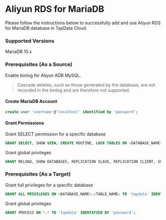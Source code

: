 # Aliyun RDS for MariaDB



Please follow the instructions below to successfully add and use Aliyun RDS for MariaDB database in TapData Cloud.

### Supported Versions

MariaDB 10.x

### Prerequisites (As a Source)

Enable binlog for Aliyun ADB MySQL.

> Cascade deletes, such as those generated by the database, are not recorded in the binlog and are therefore not supported.

#### Create MariaDB Account

```sql
create user 'username'@'localhost' identified by 'password';
```

#### Grant Permissions

Grant SELECT permission for a specific database

```sql
GRANT SELECT, SHOW VIEW, CREATE ROUTINE, LOCK TABLES ON <DATABASE_NAME>.<TABLE_NAME> TO 'tapdata' IDENTIFIED BY 'password';
```

Grant global privileges

```sql
GRANT RELOAD, SHOW DATABASES, REPLICATION SLAVE, REPLICATION CLIENT, SUPER ON *.* TO 'tapdata' IDENTIFIED BY 'password';
```

### **Prerequisites (As a Target)**

Grant full privileges for a specific database

```sql
GRANT ALL PRIVILEGES ON <DATABASE_NAME>.<TABLE_NAME> TO 'tapdata' IDENTIFIED BY 'password';
```

Grant global privileges

```sql
GRANT PROCESS ON *.* TO 'tapdata' IDENTIFIED BY 'password';
```